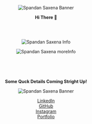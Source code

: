 <html>
<p align="center">
  <img src="https://i.ibb.co/mXjqF2t/banner-1.png" title="Spandan Saxena Banner">
</p>
<p align="center">
  <b>Hi There 👋</b> </p> <br><br>
  <p align="center">
  <img src="https://i.ibb.co/cDxTpcn/infos-Spandansaxena.png" title="Spandan Saxena Info">
</p>
  <p align="center">
  <img src="https://i.ibb.co/vLh9nx7/more-spandansaxena.png" title="Spandan Saxena moreInfo">
</p>
<br><br><br>
<p align="center"><b>Some Quck Details Coming Stright Up!</b><br>
<p align="center">
  <img src="https://i.ibb.co/pzsxF3X/Red-and-White-Modern-Corporate-Sports-Youtube-Outro.png" title="Spandan Saxena Banner">
</p>
</html>

<p align="center">
<a href="https://www.linkedin.com/in/spandn">LinkedIn</a><br>
  <a href="https://github.com/the-rebooted-coder">GitHub</a><br>
   <a href="https://www.instagram.com/the_rebooted_coder">Instagram</a><br>
       <a href="https://www.spandansaxena.codes">Portfolio</a>
  </p>
<!--
**the-rebooted-coder/the-rebooted-coder** is a ✨ _special_ ✨ repository because its `README.md` (this file) appears on your GitHub profile.

Here are some ideas to get you started:

- 🔭 I’m currently working on ...
- 🌱 I’m currently learning ...
- 👯 I’m looking to collaborate on ...
- 🤔 I’m looking for help with ...
- 💬 Ask me about ...
- 📫 How to reach me: ...
- 😄 Pronouns: ...
- ⚡ Fun fact: ...
-->
